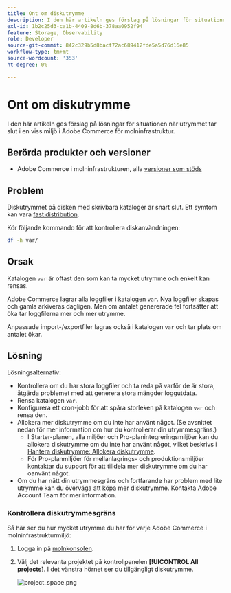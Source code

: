 ```yaml
---
title: Ont om diskutrymme
description: I den här artikeln ges förslag på lösningar för situationen när utrymmet tar slut i en viss miljö i Adobe Commerce för molninfrastruktur.
exl-id: 1b2c25d3-ca1b-4409-8d6b-378aa0952f94
feature: Storage, Observability
role: Developer
source-git-commit: 842c329b5d8bacf72ac689412fde5a5d76d16e85
workflow-type: tm+mt
source-wordcount: '353'
ht-degree: 0%

---
```


# Ont om diskutrymme

I den här artikeln ges förslag på lösningar för situationen när utrymmet tar slut i en viss miljö i Adobe Commerce för molninfrastruktur.

## Berörda produkter och versioner

* Adobe Commerce i molninfrastrukturen, alla [versioner som stöds](https://magento.com/sites/default/files/magento-software-lifecycle-policy.pdf)

## Problem

Diskutrymmet på disken med skrivbara kataloger är snart slut. Ett symtom kan vara [fast distribution](https://experienceleague.adobe.com/en/docs/experience-cloud-kcs/kbarticles/ka-26878).

Kör följande kommando för att kontrollera diskanvändningen:

```bash
df -h var/
```

## Orsak

Katalogen `var` är oftast den som kan ta mycket utrymme och enkelt kan rensas.

Adobe Commerce lagrar alla loggfiler i katalogen `var`. Nya loggfiler skapas och gamla arkiveras dagligen. Men om antalet genererade fel fortsätter att öka tar loggfilerna mer och mer utrymme.

Anpassade import-/exportfiler lagras också i katalogen `var` och tar plats om antalet ökar.

## Lösning

Lösningsalternativ:

* Kontrollera om du har stora loggfiler och ta reda på varför de är stora, åtgärda problemet med att generera stora mängder loggutdata.
* Rensa katalogen `var`.
* Konfigurera ett cron-jobb för att spåra storleken på katalogen `var` och rensa den.
* Allokera mer diskutrymme om du inte har använt något. (Se avsnittet nedan för mer information om hur du kontrollerar din utrymmesgräns.)
   * I Starter-planen, alla miljöer och Pro-planintegreringsmiljöer kan du allokera diskutrymme om du inte har använt något, vilket beskrivs i [Hantera diskutrymme: Allokera diskutrymme](https://experienceleague.adobe.com/en/docs/commerce-cloud-service/user-guide/develop/storage/manage-disk-space#application-disk-space).
   * För Pro-planmiljöer för mellanlagrings- och produktionsmiljöer kontaktar du support för att tilldela mer diskutrymme om du har oanvänt något.
* Om du har nått din utrymmesgräns och fortfarande har problem med lite utrymme kan du överväga att köpa mer diskutrymme. Kontakta Adobe Account Team för mer information.

### Kontrollera diskutrymmesgräns

Så här ser du hur mycket utrymme du har för varje Adobe Commerce i molninfrastrukturmiljö:

1. Logga in på [molnkonsolen](https://console.adobecommerce.com).
1. Välj det relevanta projektet på kontrollpanelen **[!UICONTROL All projects]**. I det vänstra hörnet ser du tillgängligt diskutrymme.

   ![project_space.png](/help/troubleshooting/miscellaneous/assets/project_space.png)
